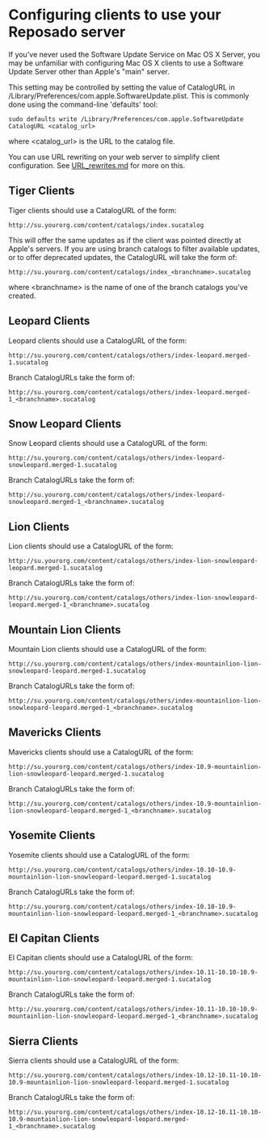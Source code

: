 # Configuring clients to use your Reposado server

If you've never used the Software Update Service on Mac OS X Server, you may be unfamiliar with configuring Mac OS X clients to use a Software Update Server other than Apple's "main" server.

This setting may be controlled by setting the value of CatalogURL in /Library/Preferences/com.apple.SoftwareUpdate.plist. This is commonly done using the command-line 'defaults' tool:

    sudo defaults write /Library/Preferences/com.apple.SoftwareUpdate CatalogURL <catalog_url>

where \<catalog_url> is the URL to the catalog file.

You can use URL rewriting on your web server to simplify client configuration. See [URL_rewrites.md](./URL_rewrites.md) for more on this.


## Tiger Clients

Tiger clients should use a CatalogURL of the form:

    http://su.yourorg.com/content/catalogs/index.sucatalog

This will offer the same updates as if the client was pointed directly at Apple's servers. If you are using branch catalogs to filter available updates, or to offer deprecated updates, the CatalogURL will take the form of:

    http://su.yourorg.com/content/catalogs/index_<branchname>.sucatalog

where \<branchname> is the name of one of the branch catalogs you've created.


## Leopard Clients

Leopard clients should use a CatalogURL of the form:

    http://su.yourorg.com/content/catalogs/others/index-leopard.merged-1.sucatalog

Branch CatalogURLs take the form of:

    http://su.yourorg.com/content/catalogs/others/index-leopard.merged-1_<branchname>.sucatalog


## Snow Leopard Clients

Snow Leopard clients should use a CatalogURL of the form:

    http://su.yourorg.com/content/catalogs/others/index-leopard-snowleopard.merged-1.sucatalog

Branch CatalogURLs take the form of:

    http://su.yourorg.com/content/catalogs/others/index-leopard-snowleopard.merged-1_<branchname>.sucatalog


## Lion Clients

Lion clients should use a CatalogURL of the form:

    http://su.yourorg.com/content/catalogs/others/index-lion-snowleopard-leopard.merged-1.sucatalog

Branch CatalogURLs take the form of:

    http://su.yourorg.com/content/catalogs/others/index-lion-snowleopard-leopard.merged-1_<branchname>.sucatalog


## Mountain Lion Clients

Mountain Lion clients should use a CatalogURL of the form:

    http://su.yourorg.com/content/catalogs/others/index-mountainlion-lion-snowleopard-leopard.merged-1.sucatalog

Branch CatalogURLs take the form of:

    http://su.yourorg.com/content/catalogs/others/index-mountainlion-lion-snowleopard-leopard.merged-1_<branchname>.sucatalog


## Mavericks Clients

Mavericks clients should use a CatalogURL of the form:

    http://su.yourorg.com/content/catalogs/others/index-10.9-mountainlion-lion-snowleopard-leopard.merged-1.sucatalog

Branch CatalogURLs take the form of:

    http://su.yourorg.com/content/catalogs/others/index-10.9-mountainlion-lion-snowleopard-leopard.merged-1_<branchname>.sucatalog


## Yosemite Clients

Yosemite clients should use a CatalogURL of the form:

    http://su.yourorg.com/content/catalogs/others/index-10.10-10.9-mountainlion-lion-snowleopard-leopard.merged-1.sucatalog

Branch CatalogURLs take the form of:

    http://su.yourorg.com/content/catalogs/others/index-10.10-10.9-mountainlion-lion-snowleopard-leopard.merged-1_<branchname>.sucatalog


## El Capitan Clients

El Capitan clients should use a CatalogURL of the form:

    http://su.yourorg.com/content/catalogs/others/index-10.11-10.10-10.9-mountainlion-lion-snowleopard-leopard.merged-1.sucatalog

Branch CatalogURLs take the form of:

    http://su.yourorg.com/content/catalogs/others/index-10.11-10.10-10.9-mountainlion-lion-snowleopard-leopard.merged-1_<branchname>.sucatalog


## Sierra Clients

Sierra clients should use a CatalogURL of the form:

    http://su.yourorg.com/content/catalogs/others/index-10.12-10.11-10.10-10.9-mountainlion-lion-snowleopard-leopard.merged-1.sucatalog

Branch CatalogURLs take the form of:

    http://su.yourorg.com/content/catalogs/others/index-10.12-10.11-10.10-10.9-mountainlion-lion-snowleopard-leopard.merged-1_<branchname>.sucatalog